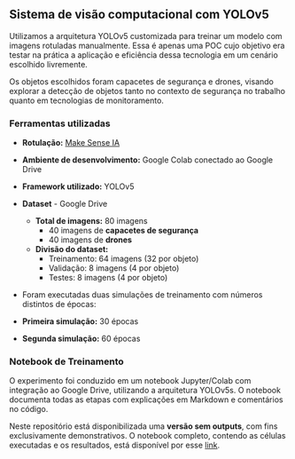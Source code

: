 ##  Sistema de visão computacional com YOLOv5 

Utilizamos a arquitetura YOLOv5 customizada para treinar um modelo com imagens rotuladas manualmente. 
Essa é apenas uma POC cujo objetivo era testar na prática a aplicação e eficiência dessa tecnologia em um cenário escolhido livremente.

Os objetos escolhidos foram capacetes de segurança e drones, visando explorar a detecção de objetos tanto no contexto de segurança no trabalho quanto em tecnologias de monitoramento.

### Ferramentas utilizadas

- **Rotulação:** [Make Sense IA](https://www.makesense.ai/)
- **Ambiente de desenvolvimento:** Google Colab conectado ao Google Drive
- **Framework utilizado:** YOLOv5
- **Dataset** - Google Drive
  - **Total de imagens:** 80 imagens
    - 40 imagens de **capacetes de segurança**
    - 40 imagens de **drones**
  - **Divisão do dataset:**
    - Treinamento: 64 imagens (32 por objeto)
    - Validação: 8 imagens (4 por objeto)
    - Testes: 8 imagens (4 por objeto)

- Foram executadas duas simulações de treinamento com números distintos de épocas:
- **Primeira simulação:** 30 épocas
- **Segunda simulação:** 60 épocas

### Notebook de Treinamento

O experimento foi conduzido em um notebook Jupyter/Colab com integração ao Google Drive, utilizando a arquitetura YOLOv5s. O notebook documenta todas as etapas com explicações em Markdown e comentários no código.

Neste repositório está disponibilizada uma **versão sem outputs**, com fins exclusivamente demonstrativos.
O notebook completo, contendo as células executadas e os resultados, está disponível por esse [link](https://colab.research.google.com/drive/1AB1_zVO89Xih9t1GqknAmx9thRaxVzO0?usp=sharing).



